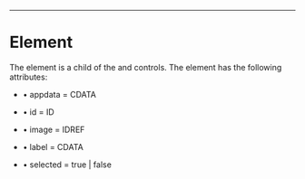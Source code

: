 

---

# Element

The <listitem> element is a child of the <combobox> and <listbox> controls. The <listitem> element has the following attributes:

- • appdata = CDATA

- • id = ID

- • image = IDREF

- • label = CDATA

- • selected = true | false